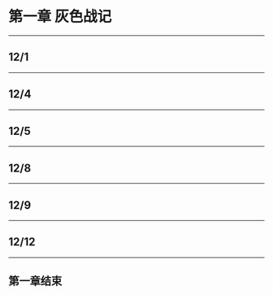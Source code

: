 # 第一章 灰色战记

---

## 12/1

---

## 12/4

---

## 12/5

---

## 12/8

---

## 12/9

---

## 12/12

---

## 第一章结束